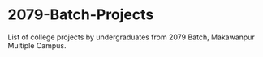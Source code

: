 # 2079-Batch-Projects
List of college projects by undergraduates from 2079 Batch, Makawanpur Multiple Campus.
